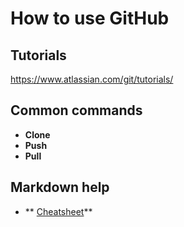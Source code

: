 How to use GitHub
============================================


Tutorials
---------
https://www.atlassian.com/git/tutorials/


Common commands
---------------------------------------------
- **Clone**
- **Push**
- **Pull**


Markdown help
--------------------------------------------
- **
  [Cheatsheet](https://github.com/adam-p/markdown-here/wiki/Markdown-Cheatsheet)**
